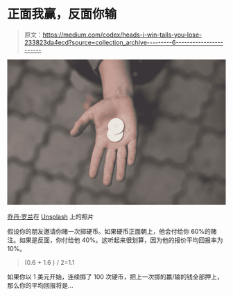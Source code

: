 # 正面我赢，反面你输

> 原文：<https://medium.com/codex/heads-i-win-tails-you-lose-233823da4ecd?source=collection_archive---------6----------------------->

![](img/c45656c61e88e3910d9de686e76511b5.png)

[乔丹·罗兰](https://unsplash.com/@yakimadesign?utm_source=medium&utm_medium=referral)在 [Unsplash](https://unsplash.com?utm_source=medium&utm_medium=referral) 上的照片

假设你的朋友邀请你赌一次掷硬币。如果硬币正面朝上，他会付给你 60%的赌注。如果是反面，你付给他 40%。这听起来很划算，因为他的报价平均回报率为 10%。

> (0.6 + 1.6 ) / 2=1.1

如果你以 1 美元开始，连续掷了 100 次硬币，把上一次掷的赢/输的钱全部押上，那么你的平均回报将是…